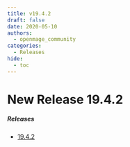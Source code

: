 ```yaml
---
title: v19.4.2
draft: false
date: 2020-05-10
authors:
  - openmage_community
categories:
  - Releases
hide:
  - toc
---
```


# New Release 19.4.2

<!-- more -->

##### Releases

- [19.4.2](https://github.com/OpenMage/magento-lts/releases/tag/v19.4.2)

